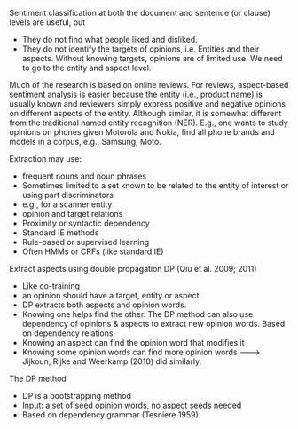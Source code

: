 Sentiment classification at both the document and sentence (or clause) levels are useful, but
* They do not find what people liked and disliked.
* They do not identify the targets of opinions, i.e. Entities and their aspects. Without knowing targets, opinions are of limited use. We need to go to the entity and aspect level.

Much of the research is based on online reviews. For reviews, aspect-based sentiment analysis is easier because the entity (i.e., product name) is usually known and reviewers simply express positive and negative opinions on different aspects of the entity.
Although similar, it is somewhat different from the traditional named entity recognition (NER). E.g., one wants to study opinions on phones given Motorola and Nokia, find all phone brands and models in a corpus, e.g., Samsung, Moto.

Extraction may use:
* frequent nouns and noun phrases
* Sometimes limited to a set known to be related to the entity of interest or
using part discriminators
* e.g., for a scanner entity
* opinion and target relations
* Proximity or syntactic dependency
* Standard IE methods
* Rule-based or supervised learning
* Often HMMs or CRFs (like standard IE)

Extract aspects using double propagation DP (Qiu et al. 2009; 2011)
* Like co-training
* an opinion should have a target, entity or aspect.
* DP extracts both aspects and opinion words.
* Knowing one helps find the other.
The DP method can also use dependency of opinions & aspects to extract new opinion words.
Based on dependency relations
* Knowing an aspect can find the opinion word that
modifies it 
* Knowing some opinion words can find more opinion
words
---> Jijkoun, Rijke and Weerkamp (2010) did similarly.

The DP method
* DP is a bootstrapping method
* Input: a set of seed opinion words, no aspect seeds needed
* Based on dependency grammar (Tesniere 1959).
